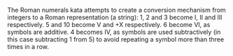 The Roman numerals kata attempts to create a conversion mechanism from integers to a Roman representation (a string):
1, 2 and 3 become I, II and III respectively.
5 and 10 become V and +X respectively.
6 become VI, as symbols are additive.
4 becomes IV, as symbols are used subtractively (in this case subtracting 1 from 5) to avoid repeating a symbol more than three times in a row.